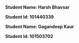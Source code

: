 **Student Name: Harsh Bhavsar**

**Student Id: 101440339**

**Student Name: Gagandeep Kaur**

**Student Id: 101503702**
